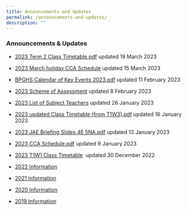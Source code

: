 ```yaml
---
title: Announcements and Updates
permalink: /announcements-and-updates/
description: ""
---
```

### Announcements & Updates

*   [2023 Term 2 Class Timetable.pdf](/files/2023%20Term%202%20Class%20Timetable%2019%20March.pdf) updated 19 March 2023  
    
*   [2023 March holiday CCA Schedule](https://docs.google.com/spreadsheets/d/1fze6igJqry0-mgB4_kZpcItfIy_yFqqX/edit?usp=sharing&ouid=115100839027229621374&rtpof=true&sd=true) updated 15 March 2023
*   [BPGHS Calendar of Key Events 2023.pdf](/files/BPGHS%20Calendar%20of%20Key%20Events%202023.pdf) updated 11 February 2023  
    
*   [2023 Scheme of Assessment](/resources/2023/scheme-of-assessment/) updated 8 February 2023

*   [2023 List of Subject Teachers](/resources/2023/list-of-subject-teachers/) updated 26 January 2023
 
*   [2023 updated Class Timetable (from T1W3).pdf](/files/2023%20Term%201%20Week%203%20CLASS%20TIMETABLE%20EDITED%2016%20Jan%202023.pdf) updated 16 January 2023  
    
*   [2023 JAE Briefing Slides 4E 5NA.pdf](/files/2023%20JAE%20Briefing%20Slides%204E%205NA.pdf) updated 13 January 2023  
    
*   [2023 CCA Schedule.pdf](/files/2023%20CCA%20Schedule.pdf) updated 9 January 2023  
    
*   [2023 T1W1 Class Timetable](/files/2023%20Class%20Timetable%2029%20Dec%20only%20for%20Week%201.pdf)  updated 30 December 2022
   
*   [2022 Information](/Resources/2022/)
   
*   [2021 Information](/Resources/2021/)  
    
*   [2020 Information](/Resources/2020/)
   
*   [2019 Information](/Resources/2019/)